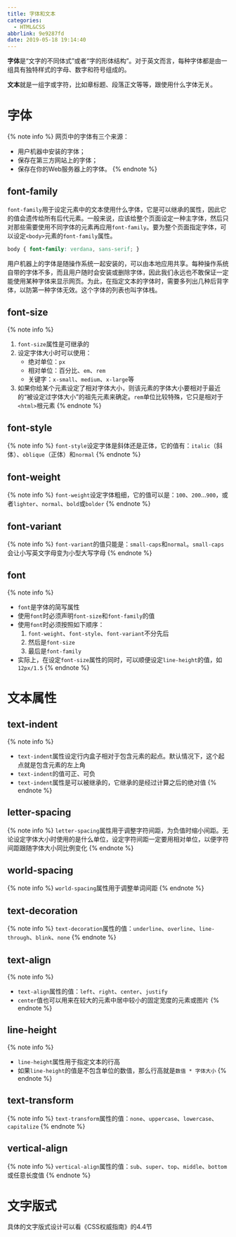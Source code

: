 ```yaml
---
title: 字体和文本
categories:
  - HTML&CSS
abbrlink: 9e9287fd
date: 2019-05-18 19:14:40
---
```


**字体**是“文字的不同体式”或者“字的形体结构”。对于英文而言，每种字体都是由一组具有独特样式的字母、数字和符号组成的。

**文本**就是一组字或字符，比如章标题、段落正文等等，跟使用什么字体无关。

# 字体

{% note info %}
网页中的字体有三个来源：
- 用户机器中安装的字体；
- 保存在第三方网站上的字体；
- 保存在你的Web服务器上的字体。
{% endnote %}

## font-family

`font-family`用于设定元素中的文本使用什么字体，它是可以继承的属性，因此它的值会遗传给所有后代元素。一般来说，应该给整个页面设定一种主字体，然后只对那些需要使用不同字体的元素再应用`font-family`。要为整个页面指定字体，可以设定`<body>`元素的`font-family`属性。

```css
body { font-family: verdana, sans-serif; }
```

用户机器上的字体是随操作系统一起安装的，可以由本地应用共享。每种操作系统自带的字体不多，而且用户随时会安装或删除字体，因此我们永远也不敢保证一定能使用某种字体来显示网页。为此，在指定文本的字体时，需要多列出几种后背字体，以防第一种字体无效。这个字体的列表也叫字体栈。

## font-size

{% note info %}
1. `font-size`属性是可继承的
2. 设定字体大小时可以使用：
    - 绝对单位：`px`
    - 相对单位：百分比、`em`、`rem`
    - 关键字：`x-small`、`medium`、`x-large`等
3. 如果你给某个元素设定了相对字体大小，则该元素的字体大小要相对于最近的“被设定过字体大小”的祖先元素来确定。`rem`单位比较特殊，它只是相对于`<html>`根元素
{% endnote %}

## font-style

{% note info %}
`font-style`设定字体是斜体还是正体，它的值有：`italic`（斜体）、`oblique`（正体）和`normal`
{% endnote %}

## font-weight

{% note info %}
`font-weight`设定字体粗细，它的值可以是：`100`、`200`...`900`，或者`lighter`、`normal`、`bold`或`bolder`
{% endnote %}

## font-variant

{% note info %}
`font-variant`的值只能是：`small-caps`和`normal`。`small-caps`会让小写英文字母变为小型大写字母
{% endnote %}

## font

{% note info %}
- `font`是字体的简写属性
- 使用`font`时必须声明`font-size`和`font-family`的值
- 使用`font`时必须按照如下顺序：
    1. `font-weight`、`font-style`、`font-variant`不分先后
    2. 然后是`font-size`
    3. 最后是`font-family`
- 实际上，在设定`font-size`属性的同时，可以顺便设定`line-height`的值，如`12px/1.5`
{% endnote %}

# 文本属性

## text-indent

{% note info %}
- `text-indent`属性设定行内盒子相对于包含元素的起点。默认情况下，这个起点就是包含元素的左上角
- `text-indent`的值可正、可负
- `text-indent`属性是可以被继承的，它继承的是经过计算之后的绝对值
{% endnote %}

## letter-spacing

{% note info %}
`letter-spacing`属性用于调整字符间距，为负值时缩小间距。无论设定字体大小时使用的是什么单位，设定字符间距一定要用相对单位，以便字符间距跟随字体大小同比例变化
{% endnote %}

## world-spacing

{% note info %}
`world-spacing`属性用于调整单词间距
{% endnote %}

## text-decoration

{% note info %}
`text-decoration`属性的值：`underline`、`overline`、`line-through`、`blink`、`none`
{% endnote %}

## text-align

{% note info %}
- `text-align`属性的值：`left`、`right`、`center`、`justify`
- `center`值也可以用来在较大的元素中居中较小的固定宽度的元素或图片
{% endnote %}

## line-height

{% note info %}
- `line-height`属性用于指定文本的行高
- 如果`line-height`的值是不包含单位的数值，那么行高就是`数值 * 字体大小`
{% endnote %}

## text-transform

{% note info %}
`text-transform`属性的值：`none`、`uppercase`、`lowercase`、`capitalize`
{% endnote %}

## vertical-align

{% note info %}
`vertical-align`属性的值：`sub`、`super`、`top`、`middle`、`bottom`或任意长度值
{% endnote %}

# 文字版式

具体的文字版式设计可以看《CSS权威指南》的4.4节